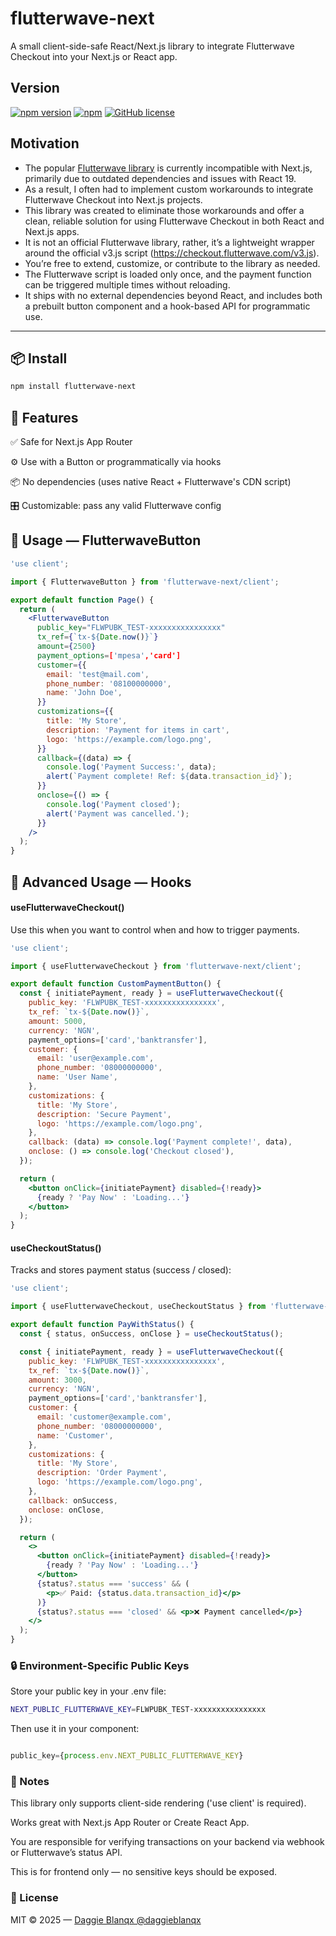 # flutterwave-next

A small client-side-safe React/Next.js library to integrate Flutterwave Checkout into your Next.js or React app.

## Version

[![npm version](https://badge.fury.io/js/flutterwave-next.svg)](https://badge.fury.io/js/flutterwave-next)
[![npm](https://img.shields.io/npm/dt/flutterwave-next.svg)](https://www.npmjs.com/package/flutterwave-next)
[![GitHub license](https://img.shields.io/github/license/oluwaseunolufemi/flutterwave-next.svg)](https://img.shields.io/github/license/oluwaseunolufemi/flutterwave-next.svg)

## Motivation

- The popular [Flutterwave library](https://github.com/Flutterwave/React-v3/issues/60) is currently incompatible with Next.js, primarily due to outdated dependencies and issues with React 19.
- As a result, I often had to implement custom workarounds to integrate Flutterwave Checkout into Next.js projects.
- This library was created to eliminate those workarounds and offer a clean, reliable solution for using Flutterwave Checkout in both React and Next.js apps.
- It is not an official Flutterwave library, rather, it’s a lightweight wrapper around the official v3.js script (https://checkout.flutterwave.com/v3.js).
- You’re free to extend, customize, or contribute to the library as needed.
- The Flutterwave script is loaded only once, and the payment function can be triggered multiple times without reloading.
- It ships with no external dependencies beyond React, and includes both a prebuilt button component and a hook-based API for programmatic use.

---

## 📦 Install

```bash
npm install flutterwave-next
```

## 🚀 Features

✅ Safe for Next.js App Router

⚙️ Use with a Button or programmatically via hooks

📦 No dependencies (uses native React + Flutterwave's CDN script)

🎛 Customizable: pass any valid Flutterwave config

## 🧩 Usage — FlutterwaveButton

```jsx
'use client';

import { FlutterwaveButton } from 'flutterwave-next/client';

export default function Page() {
  return (
    <FlutterwaveButton
      public_key="FLWPUBK_TEST-xxxxxxxxxxxxxxxx"
      tx_ref={`tx-${Date.now()}`}
      amount={2500}
      payment_options=['mpesa','card']
      customer={{
        email: 'test@mail.com',
        phone_number: '08100000000',
        name: 'John Doe',
      }}
      customizations={{
        title: 'My Store',
        description: 'Payment for items in cart',
        logo: 'https://example.com/logo.png',
      }}
      callback={(data) => {
        console.log('Payment Success:', data);
        alert(`Payment complete! Ref: ${data.transaction_id}`);
      }}
      onclose={() => {
        console.log('Payment closed');
        alert('Payment was cancelled.');
      }}
    />
  );
}
```

## 🎣 Advanced Usage — Hooks

#### useFlutterwaveCheckout()

Use this when you want to control when and how to trigger payments.

```jsx
'use client';

import { useFlutterwaveCheckout } from 'flutterwave-next/client';

export default function CustomPaymentButton() {
  const { initiatePayment, ready } = useFlutterwaveCheckout({
    public_key: 'FLWPUBK_TEST-xxxxxxxxxxxxxxxx',
    tx_ref: `tx-${Date.now()}`,
    amount: 5000,
    currency: 'NGN',
    payment_options=['card','banktransfer'],
    customer: {
      email: 'user@example.com',
      phone_number: '08000000000',
      name: 'User Name',
    },
    customizations: {
      title: 'My Store',
      description: 'Secure Payment',
      logo: 'https://example.com/logo.png',
    },
    callback: (data) => console.log('Payment complete!', data),
    onclose: () => console.log('Checkout closed'),
  });

  return (
    <button onClick={initiatePayment} disabled={!ready}>
      {ready ? 'Pay Now' : 'Loading...'}
    </button>
  );
}
```

#### useCheckoutStatus()

Tracks and stores payment status (success / closed):

```jsx
'use client';

import { useFlutterwaveCheckout, useCheckoutStatus } from 'flutterwave-next/client';

export default function PayWithStatus() {
  const { status, onSuccess, onClose } = useCheckoutStatus();

  const { initiatePayment, ready } = useFlutterwaveCheckout({
    public_key: 'FLWPUBK_TEST-xxxxxxxxxxxxxxxx',
    tx_ref: `tx-${Date.now()}`,
    amount: 3000,
    currency: 'NGN',
    payment_options=['card','banktransfer'],
    customer: {
      email: 'customer@example.com',
      phone_number: '08000000000',
      name: 'Customer',
    },
    customizations: {
      title: 'My Store',
      description: 'Order Payment',
      logo: 'https://example.com/logo.png',
    },
    callback: onSuccess,
    onclose: onClose,
  });

  return (
    <>
      <button onClick={initiatePayment} disabled={!ready}>
        {ready ? 'Pay Now' : 'Loading...'}
      </button>
      {status?.status === 'success' && (
        <p>✅ Paid: {status.data.transaction_id}</p>
      )}
      {status?.status === 'closed' && <p>❌ Payment cancelled</p>}
    </>
  );
}
```

### 🔒 Environment-Specific Public Keys

Store your public key in your .env file:

```bash
NEXT_PUBLIC_FLUTTERWAVE_KEY=FLWPUBK_TEST-xxxxxxxxxxxxxxxx
```

Then use it in your component:

```js

public_key={process.env.NEXT_PUBLIC_FLUTTERWAVE_KEY}
```

### 🧠 Notes

This library only supports client-side rendering ('use client' is required).

Works great with Next.js App Router or Create React App.

You are responsible for verifying transactions on your backend via webhook or Flutterwave’s status API.

This is for frontend only — no sensitive keys should be exposed.

### 📄 License

MIT © 2025 — [Daggie Blanqx @daggieblanqx](https://github.com/daggieblanqx)
